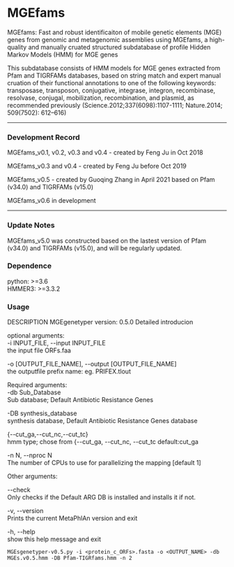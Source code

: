 

<!--
 * @Author: zhangguoqing and Feng Ju (supervisor) 
 * @Email correspondence to: jufeng@westlake.edu.cn
 * @Date: 2021-04-21 14:37:48
 * @LastEditTime: 2021-04-22 20:50:49
-->

# MGEfams
MGEfams: Fast and robust identificaiton of mobile genetic elements (MGE) genes from genomic and metagenomic assemblies using MGEfams, a high-quality and manually cruated structured subdatabase of profile Hidden Markov Models (HMM) for MGE genes


This subdatabase consists of HMM models for MGE genes extracted from Pfam and TIGRFAMs databases, based on string match and expert manual cruation of their functional annotations to one of the following keywords: transposase, transposon, conjugative, integrase, integron, recombinase, resolvase, conjugal, mobilization, recombination, and plasmid, as recommended previously (Science.2012;337(6098):1107-1111; Nature.2014; 509(7502): 612–616)

---
### Development Record  

MGEfams_v0.1, v0.2, v0.3 and v0.4 - created by Feng Ju in Oct 2018 

MGEfams_v0.3 and v0.4 - created by Feng Ju before Oct 2019 

MGEfams_v0.5 - created by Guoqing Zhang in April 2021 based on Pfam (v34.0) and TIGRFAMs (v15.0)

MGEfams_v0.6 in development  

---

### Update Notes
MGEfams_v5.0 was constructed based on the lastest version of Pfam (v34.0) and TIGRFAMs (v15.0), and will be regularly updated.



### Dependence
python: >=3.6  
HMMER3: >=3.3.2



### Usage

DESCRIPTION
MGEgenetyper version: 0.5.0
Detailed introducion

optional arguments:  
  -i INPUT_FILE, --input INPUT_FILE  
    the input file ORFs.faa  

  -o [OUTPUT_FILE_NAME], --output [OUTPUT_FILE_NAME]  
    the outputfile prefix name: eg. PRIFEX.tlout  


Required arguments:  
  -db Sub_Database  
  Sub database; Default Antibiotic Resistance Genes  
  
  -DB synthesis_database  
    synthesis database, Default Antibiotic Resistance Genes database  

  {--cut_ga,--cut_nc,--cut_tc}  
    hmm type; chose from {--cut_ga, --cut_nc, --cut_tc default:cut_ga  
  
  -n N, --nproc N  
  The number of CPUs to use for parallelizing the mapping [default 1]  


Other arguments:  
 
  --check  
   Only checks if the Default ARG DB is installed and installs it if not.
 
  -v, --version  
    Prints the current MetaPhlAn version and exit
 
  -h, --help  
    show this help message and exit


```
MGEsgenetyper-v0.5.py -i <protein_c_ORFs>.fasta -o <OUTPUT_NAME> -db MGEs.v0.5.hmm -DB Pfam-TIGRfams.hmm -n 2
```
